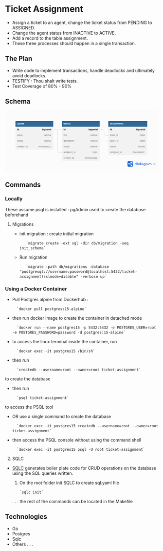 # Ticket Assignment

- Assign a ticket to an agent, change the ticket status from PENDING to ASSIGNED.
- Change the agent status from INACTIVE to ACTIVE.
- Add a record to the table assignment.
- These three processes should happen in a single transaction.

## The Plan

- Write code to implement transactions, handle deadlocks and ultimately avoid deadlocks.
- TESTIFY : Thou shalt write tests.
- Test Coverage of 80% - 90%

## Schema

![simple-tickets](./Simple%20Tickets.png)

## Commands

### Locally

These assume psql is installed : pgAdmin used to create the database beforehand

1.  Migrations

    - init migration : create initial migration

             `migrate create -ext sql -dir db/migration -seq         init_schema`

    - Run migration

             `migrate -path db/migrations -database "postgresql://username:password@localhost:5432/ticket-assignment?sslmode=disable" -verbose up`

### Using a Docker Container

- Pull Postgres alpine from Dockerhub :

        `docker pull postgres:15-alpine`

- then run docker image to create the container in detached mode

        `docker run --name postgres15 -p 5432:5432 -e POSTGRES_USER=root -e POSTGRES_PASSWORD=password -d postgres:15-alpine`

- to access the linux terminal inside the container, run

        `docker exec -it postgres15 /bin/sh`

- then run

        `createdb --username=root --owner=root ticket-assignment`

to create the database

- then run

        `psql ticket-assignment`

to access the PSQL tool

- OR use a single command to create the database

        `docker exec -it postgres15 createdb --username=root --owner=root ticket-assignment`

- then access the PSQL console without using the command shell

        `docker exec -it postgres15 psql -U root ticket-assignment`

2. SQLC

- [SQLC](https://github.com/kyleconroy/sqlc/tree/v1.4.0) generates boiler plate code for CRUD operations on the database using the SQL queries written.

  1.  On the root folder init SQLC to create sql.yaml file

          `sqlc init`

  . . . the rest of the commands can be located in the Makefile

## Technologies

- Go
- Postgres
- Sqlc
- Others . . .
